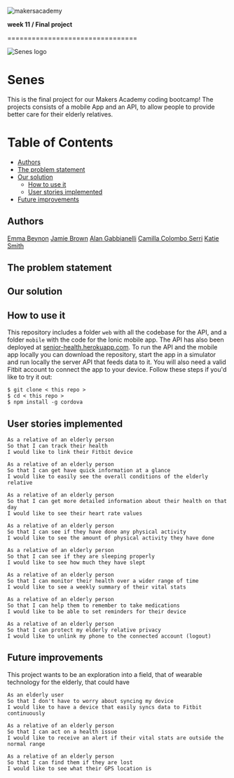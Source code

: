 ![makersacademy](https://github.com/allimac/resources/blob/master/ma_logo.png)

**week 11 / Final project**

================================

![Senes logo](https://github.com/allimac/senior-health/blob/development/mobile/www/img/logo.png)

# Senes

This is the final project for our Makers Academy coding bootcamp! The projects consists of a mobile App and an API, to allow people to provide better care for their elderly relatives.

# Table of Contents

* [Authors](#Authors)
* [The problem statement](#the-problem-statement)
* [Our solution](#our-solution)
  * [How to use it](#How-to-use-it)
  * [User stories implemented](#user-stories-implemented)
* [Future improvements](#future-improvements)


## Authors

[Emma Beynon](https://github.com/emmabeynon)
[Jamie Brown](https://github.com/jamiebrown201)
[Alan Gabbianelli](https://github.com/alangabbianelli)
[Camilla Colombo Serri](https://github.com/allimac)
[Katie Smith](https://github.com/klssmith)


## The problem statement

## Our solution

## How to use it

This repository includes a folder `web` with all the codebase for the API, and a folder `mobile` with the code for the Ionic mobile app.
The API has also been deployed at [senior-health.herokuapp.com](https://senior-health.herokuapp.com).
To run the API and the mobile app locally you can download the repository, start the app in a simulator and run locally the server API that feeds data to it. You will also need a valid Fitbit account to connect the app to your device.
Follow these steps if you'd like to try it out:
```
$ git clone < this repo >
$ cd < this repo >
$ npm install -g cordova
```

## User stories implemented

```
As a relative of an elderly person
So that I can track their health
I would like to link their Fitbit device

As a relative of an elderly person
So that I can get have quick information at a glance
I would like to easily see the overall conditions of the elderly relative

As a relative of an elderly person
So that I can get more detailed information about their health on that day
I would like to see their heart rate values

As a relative of an elderly person
So that I can see if they have done any physical activity
I would like to see the amount of physical activity they have done

As a relative of an elderly person
So that I can see if they are sleeping properly
I would like to see how much they have slept

As a relative of an elderly person
So that I can monitor their health over a wider range of time
I would like to see a weekly summary of their vital stats

As a relative of an elderly person
So that I can help them to remember to take medications
I would like to be able to set reminders for their device

As a relative of an elderly person
So that I can protect my elderly relative privacy
I would like to unlink my phone to the connected account (logout)

```

## Future improvements

This project wants to be an exploration into a field, that of wearable technology for the elderly, that could have
```
As an elderly user
So that I don't have to worry about syncing my device
I would like to have a device that easily syncs data to Fitbit continuously

As a relative of an elderly person
So that I can act on a health issue
I would like to receive an alert if their vital stats are outside the normal range

As a relative of an elderly person
So that I can find them if they are lost
I would like to see what their GPS location is
```
